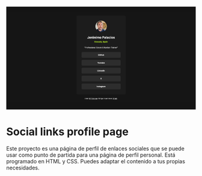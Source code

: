 ![](./screenshot.png)

# Social links profile page

Este proyecto es una página de perfil de enlaces sociales que se puede usar como punto de partida para una página de perfil personal. Está programado en HTML y CSS. Puedes adaptar el contenido a tus propias necesidades.
